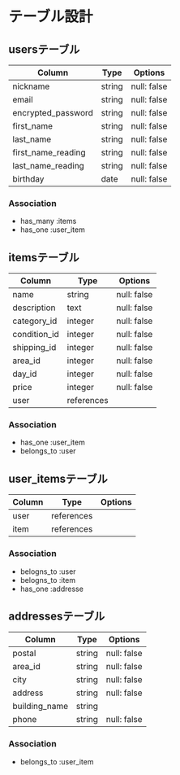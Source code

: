 # テーブル設計

## usersテーブル
| Column              | Type       | Options     |
| ------------------- | ---------- | ----------- |
| nickname            | string     | null: false |
| email               | string     | null: false |
| encrypted_password  | string     | null: false |
| first_name          | string     | null: false |
| last_name           | string     | null: false |
| first_name_reading  | string     | null: false |
| last_name_reading   | string     | null: false |
| birthday            | date       | null: false |

### Association
- has_many :items
- has_one :user_item

## itemsテーブル
| Column       | Type       | Options     |
| -------------| ---------- | ----------- |
| name         | string     | null: false |
| description  | text       | null: false |
| category_id  | integer    | null: false |
| condition_id | integer    | null: false |
| shipping_id  | integer    | null: false |
| area_id      | integer    | null: false |
| day_id       | integer    | null: false |
| price        | integer    | null: false |
| user         | references |             |

### Association
- has_one :user_item
- belongs_to :user

## user_itemsテーブル
| Column       | Type       | Options     |
| -------------| ---------- | ----------- |
| user         | references |             |
| item         | references |             |

### Association
- belogns_to :user
- belogns_to :item
- has_one :addresse

## addressesテーブル

| Column        | Type       | Options     |
| ------------- | ---------- | ----------- |
| postal        | string     | null: false |
| area_id       | string     | null: false |
| city          | string     | null: false |
| address       | string     | null: false |
| building_name | string     |             |
| phone         | string     | null: false |

### Association
- belongs_to :user_item